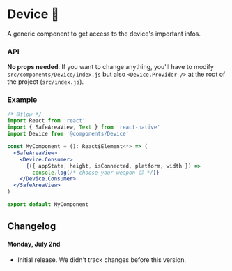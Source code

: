 # Device 📱

A generic component to get access to the device's important infos.

### API

**No props needed**. If you want to change anything, you'll have to modify `src/components/Device/index.js` but also `<Device.Provider />` at the root of the project (`src/index.js`).

### Example

```jsx
/* @flow */
import React from 'react'
import { SafeAreaView, Text } from 'react-native'
import Device from '@components/Device'

const MyComponent = (): React$Element<*> => (
  <SafeAreaView>
    <Device.Consumer>
      {({ appState, height, isConnected, platform, width }) =>
        console.log(/* choose your weapon 😛 */)}
    </Device.Consumer>
  </SafeAreaView>
)

export default MyComponent
```

## Changelog
#### Monday, July 2nd
- Initial release. We didn't track changes before this version.

